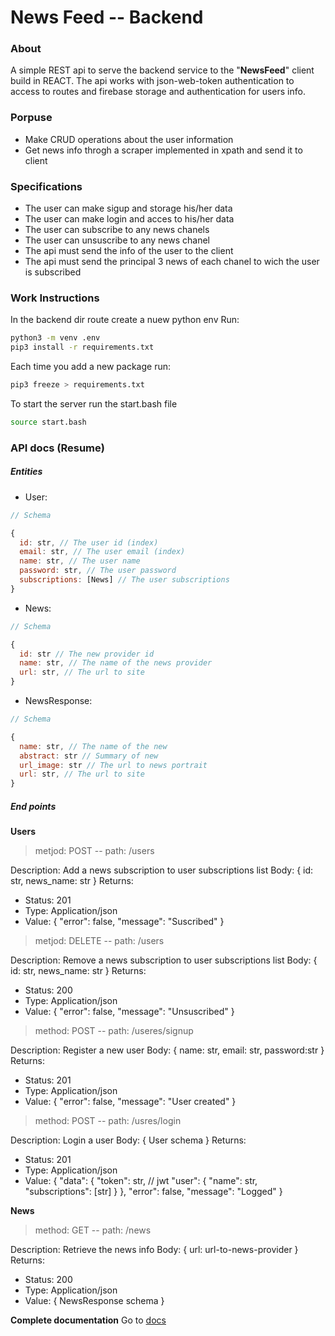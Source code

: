 # News Feed -- Backend

### About
A simple REST api to serve the backend service to the "**NewsFeed**" client build in REACT.
The api works with json-web-token authentication to access to routes and firebase storage and authentication for users info.

### Porpuse
- Make CRUD operations about the user information
- Get news info throgh a scraper implemented in xpath and send it to client

### Specifications
- The user can make sigup and storage his/her data
- The user can make login and acces to his/her data
- The user can subscribe to any news chanels
- The user can unsuscribe to any news chanel
- The api must send the info of the user to the client
- The api must send the principal 3 news of each chanel to wich the user is subscribed

### Work Instructions
In the backend dir route create a nuew python env
Run:

```bash
python3 -m venv .env
pip3 install -r requirements.txt
```

Each time you add a new package run:
```bash
pip3 freeze > requirements.txt
```

To start the server run the start.bash file
```bash
source start.bash
```

### API docs (Resume)

##### Entities
- User:
```js
// Schema

{
  id: str, // The user id (index)
  email: str, // The user email (index)
  name: str, // The user name
  password: str, // The user password
  subscriptions: [News] // The user subscriptions
}
```

- News:
```js
// Schema

{
  id: str // The new provider id
  name: str, // The name of the news provider
  url: str, // The url to site
}
```

- NewsResponse:

```js
// Schema

{
  name: str, // The name of the new
  abstract: str // Summary of new
  url_image: str // The url to news portrait
  url: str, // The url to site
}
```

##### End points

**Users**

> metjod: POST -- path: /users

Description: Add a news subscription to user subscriptions list
Body: { id: str, news_name: str }
Returns:
- Status: 201
- Type: Application/json
- Value: {
    "error": false,
    "message": "Suscribed"
}

> metjod: DELETE -- path: /users

Description: Remove a news subscription to user subscriptions list
Body: { id: str, news_name: str }
Returns:
- Status: 200
- Type: Application/json
- Value: {
    "error": false,
    "message": "Unsuscribed"
}

> method: POST -- path: /useres/signup

Description: Register a new user
Body: { name: str, email: str, password:str }
Returns:
- Status: 201
- Type: Application/json
- Value: {
    "error": false,
    "message": "User created"
}

> method: POST -- path: /usres/login

Description: Login a user
Body: { User schema }
Returns:
- Status: 201
- Type: Application/json
- Value: {
    "data": {
      "token": str, // jwt
      "user": {
          "name": str,
          "subscriptions": [str]
      }
    },
    "error": false,
    "message": "Logged"
}

**News**

> method: GET -- path: /news

Description: Retrieve the news info
Body: { url: url-to-news-provider }
Returns:
- Status: 200
- Type: Application/json
- Value: { NewsResponse schema }

**Complete documentation** 
Go to [docs](https://...)

